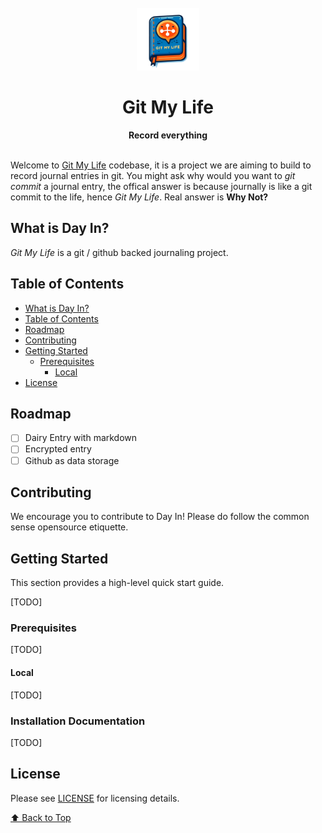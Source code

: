 <div align="center">
  <br>
  <img src="assets/git_my_life.png" alt="Git My Life logo" height="100" width="100">
  <h1>Git My Life</h1>
  <strong>Record everything</strong>
</div>

<br>

Welcome to [Git My Life](https://github.com/the-spectator/git_my_life) codebase, it is a project
we are aiming to build to record journal entries in git. You might ask why would you want to
_git commit_ a journal entry, the offical answer is because journally is like a git commit to the
life, hence _Git My Life_. Real answer is **Why Not?**

## What is Day In?

_Git My Life_ is a git / github backed journaling project.

## Table of Contents

- [What is Day In?](#what-is-day-in)
- [Table of Contents](#table-of-contents)
- [Roadmap](#planned-modules)
- [Contributing](#contributing)
- [Getting Started](#getting-started)
  - [Prerequisites](#prerequisites)
    - [Local](#local)
- [License](#license)

## Roadmap

- [ ] Dairy Entry with markdown
- [ ] Encrypted entry
- [ ] Github as data storage

## Contributing

We encourage you to contribute to Day In! Please do follow the common sense opensource etiquette.

## Getting Started

This section provides a high-level quick start guide.

[TODO]

### Prerequisites

[TODO]

#### Local

[TODO]

### Installation Documentation

[TODO]

## License

Please see [LICENSE](./LICENSE.md) for licensing details.

[⬆ Back to Top](#Table-of-contents)
